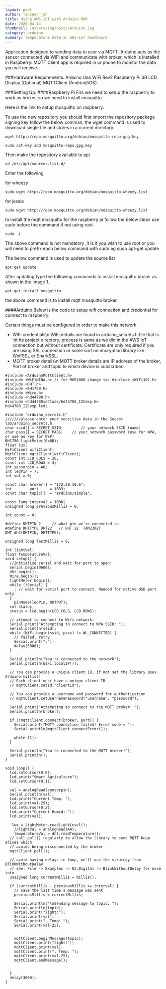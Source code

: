 ```yaml
---
layout: post
author: Tanveer jan
title: Using AWS IoT with Arduino MKR
date: 2020-04-14
thumbnail: /assets/img/posts/Arduino.jpg
category: arduino
summary: Temperature data in AWS-IoT dashboard
---
```


Application designed to sending data to user via MQTT. Arduino acts as the sensor connected via WiFi and communicate with broker, which is installed in Raspberry. MQTT Client app is required in ur phone to monitor the data you will receive.

###Hardware Requirements:
Arduino Uno WiFi Rev2
Raspberry Pi 3B
LCD Display (Optional)
MQTTClient (Andriod/iOS).


###Setting Up:
####Raspberry Pi
Firs we need to setup the raspberry to work as broker, so we need to install mosquitto.

Here is the link to setup mosquitto on raspberry.

To use the new repository you should first import the repository package signing key follow the below comman, the wget command is used to download single file and stores in a current directory.

```
wget http://repo.mosquitto.org/debian/mosquitto-repo.gpg.key

sudo apt-key add mosquitto-repo.gpg.key
```


Then make the repository available to apt
```
cd /etc/apt/sources.list.d/
```

Enter the following

for wheezy
```
sudo wget http://repo.mosquitto.org/debian/mosquitto-wheezy.list

```
for jessie
```
sudo wget http://repo.mosquitto.org/debian/mosquitto-wheezy.list

```

to install the mqtt mosquitto for the raspberry pi follow the below steps use sudo before the command if not using root
```
sudo -i
```
The above command is not mandatory ,it is if you wish to use root or you will need to prefix each below command with sudo eg sudo apt-get update

The below command is used to update the source list
```
apt-get update
```
After updating type the following commands to install mosquitto broker as shown in the image 1.
```
apt-get install mosquitto
```
the above command is to install mqtt mosquitto broker.


####Arduino
Below is the code to setup wifi connection and credential for connect to raspberry.

Certain things must be configured in order to make this network
- WiFi credentials\n
WiFi details are found in arduino_secrets.h file that is int he project directory, process is same as we did in the AWS IoT connection but without certificate. Certificate are only required if you are using SSL connection or some sort on encryption library like WolfSSL or SharkSSL.
- MQTT broker details\n
MQTT broker details are IP address of the broker, Port of broker and topic to which device is subscribed.

```
#include <ArduinoMqttClient.h>
#include <WiFiNINA.h> // for MKR1000 change to: #include <WiFi101.h>
#include <DHT.h>
#include <BH1750.h>
#include <Wire.h>
#include <hd44780.h>
#include <hd44780ioClass/hd44780_I2Cexp.h>
hd44780_I2Cexp lcd;

#include "arduino_secrets.h"
///////please enter your sensitive data in the Secret tab/arduino_secrets.h
char ssid[] = SECRET_SSID;        // your network SSID (name)
char pass[] = SECRET_PASS;    // your network password (use for WPA, or use as key for WEP)
BH1750 lightMeter(0x6B);
float lux;
WiFiClient wifiClient;
MqttClient mqttClient(wifiClient);
const int LCD_COLS = 20;
const int LCD_ROWS = 4;
int sensorpin = A0;
int ledPin = 7;
int val = 0;

const char broker[] = "172.20.10.6";
int        port     = 1883;
const char topic[]  = "arduino/simple";

const long interval = 1000;
unsigned long previousMillis = 0;

int count = 0;

#define DHTPIN 2     // what pin we're connected to
#define DHTTYPE DHT22   // DHT 22  (AM2302)
DHT dht(DHTPIN, DHTTYPE);

unsigned long lastMillis = 0;

int lightVal;
float temperatureVal;
void setup() {
  //Initialize serial and wait for port to open:
  Serial.begin(9600);
  dht.begin();
  Wire.begin();
  lightMeter.begin();
  while (!Serial) {
    ; // wait for serial port to connect. Needed for native USB port only
  }
    pinMode(ledPin, OUTPUT);
  int status;
  status = lcd.begin(LCD_COLS, LCD_ROWS);

  // attempt to connect to Wifi network:
  Serial.print("Attempting to connect to WPA SSID: ");
  Serial.println(ssid);
  while (WiFi.begin(ssid, pass) != WL_CONNECTED) {
    // failed, retry
    Serial.print(".");
    delay(5000);
  }

  Serial.println("You're connected to the network");
  Serial.println(WiFi.localIP());

  // You can provide a unique client ID, if not set the library uses Arduino-millis()
  // Each client must have a unique client ID
  // mqttClient.setId("clientId");

  // You can provide a username and password for authentication
  // mqttClient.setUsernamePassword("username", "password");

  Serial.print("Attempting to connect to the MQTT broker: ");
  Serial.println(broker);

  if (!mqttClient.connect(broker, port)) {
    Serial.print("MQTT connection failed! Error code = ");
    Serial.println(mqttClient.connectError());

    while (1);
  }

  Serial.println("You're connected to the MQTT broker!");
  Serial.println();
}

void loop() {
  lcd.setCursor(0,0);
  lcd.print("Smart Agriculture");
  lcd.setCursor(0,1);

  val = analogRead(sensorpin);      
  Serial.println(val);
  lcd.print("Current Temp: ");
  lcd.print(val-25);
  lcd.setCursor(0,2);
  lcd.print("Current Humid: ");
  lcd.print(val);

   lux = lightMeter.readLightLevel();
    //lightVal = analogRead(A4);
    temperatureVal = dht.readTemperature();
  // call poll() regularly to allow the library to send MQTT keep alives which
  // avoids being disconnected by the broker
  mqttClient.poll();

  // avoid having delays in loop, we'll use the strategy from BlinkWithoutDelay
  // see: File -> Examples -> 02.Digital -> BlinkWithoutDelay for more info
  unsigned long currentMillis = millis();

  if (currentMillis - previousMillis >= interval) {
    // save the last time a message was sent
    previousMillis = currentMillis;

    Serial.println("\nSending message to topic: ");
    Serial.println(topic);
    Serial.print("light:");
    Serial.print(val);
    Serial.print(", Temp: ");
    Serial.print(val-25);


    mqttClient.beginMessage(topic);
    mqttClient.print("light:");
    mqttClient.print(val);
    mqttClient.print(", Temp: ");
    mqttClient.print(val-25);
    mqttClient.endMessage();


  }
  delay(3000);
}
```